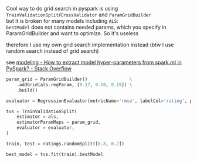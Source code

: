 Cool way to do grid search in pyspark is using `TrainValidationSplit`/`CrossValidator` and `ParamGridBuilder`  
but it is broken for many models including `ALS`:  
`bestModel` does not contains needed params, which you specify in ParamGridBuilder and want to optimize. So it's useless

therefore I use my own grid search implementation instead (btw I use random search instead of grid search)

see [modeling - How to extract model hyper-parameters from spark.ml in PySpark? - Stack Overflow](https://stackoverflow.com/questions/36697304/how-to-extract-model-hyper-parameters-from-spark-ml-in-pyspark)


```py
param_grid = ParamGridBuilder()                \
    .addGrid(als.regParam, [0.17, 0.18, 0.19]) \
    .build()

evaluator = RegressionEvaluator(metricName='rmse', labelCol='rating', predictionCol='prediction')

tvs = TrainValidationSplit(
    estimator = als,
    estimatorParamMaps = param_grid,
    evaluator = evaluator,
)

train, test = ratings.randomSplit([0.8, 0.2])

best_model = tvs.fit(train).bestModel
```
